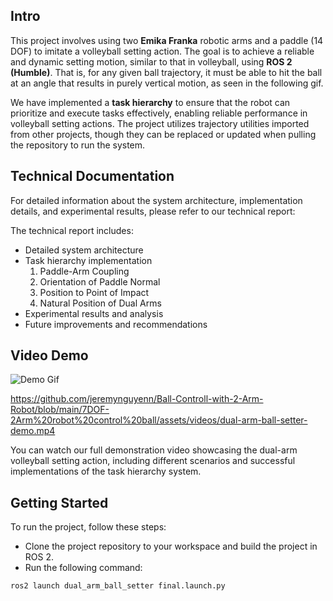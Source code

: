 ## Intro

This project involves using two **Emika Franka** robotic arms and a paddle (14 DOF) to imitate a volleyball setting action. The goal is to achieve a reliable and dynamic setting motion, similar to that in volleyball, using **ROS 2 (Humble)**. That is, for any given ball trajectory, it must be able to hit the ball at an angle that results in purely vertical motion, as seen in the following gif.

We have implemented a **task hierarchy** to ensure that the robot can prioritize and execute tasks effectively, enabling reliable performance in volleyball setting actions. The project utilizes trajectory utilities imported from other projects, though they can be replaced or updated when pulling the repository to run the system.

## Technical Documentation
For detailed information about the system architecture, implementation details, and experimental results, please refer to our technical report:

The technical report includes:
- Detailed system architecture
- Task hierarchy implementation
    1. Paddle-Arm Coupling
    2. Orientation of Paddle Normal
    3. Position to Point of Impact
    4. Natural Position of Dual Arms
- Experimental results and analysis
- Future improvements and recommendations

## Video Demo
![Demo Gif](./assets/gif/dual-arm-ball-setter-gif.gif)

https://github.com/jeremynguyenn/Ball-Controll-with-2-Arm-Robot/blob/main/7DOF-2Arm%20robot%20control%20ball/assets/videos/dual-arm-ball-setter-demo.mp4

You can watch our full demonstration video showcasing the dual-arm volleyball setting action, including different scenarios and successful implementations of the task hierarchy system.

## Getting Started
To run the project, follow these steps:
 - Clone the project repository to your workspace and build the project in ROS 2.
 - Run the following command:
```bash
ros2 launch dual_arm_ball_setter final.launch.py
